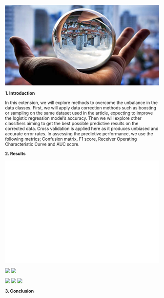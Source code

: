 <img src="img.jpeg">

**1. Introduction**

In this extension, we will explore methods to overcome the unbalance in the data classes. First, we will apply data correction methods such as boosting or sampling on the same dataset used in the article, expecting to improve the logistic regression model’s accuracy. Then we will explore other classifiers aiming to get the best possible predictive results on the corrected data. Cross validation is applied here as it produces unbiased and accurate error rates. In assessing the predictive performance, we use the following metrics; Confusion matrix, F1 score, Receiver Operating Characteristic Curve and AUC score.

**2. Results**

<img src="images/final/LR_replication.png">

<img src="images/final/LR_RF_replication_all_features.png" width = 100> <img src="images/final/LR_RF_GB_replication_all_features.png" width = 100>

<img src="images/final/KNN.png">

<img src="images/final/linear_SVM.png">

<img src="images/final/gradient_boost_all_features.png">


**3. Conclusion**
  

